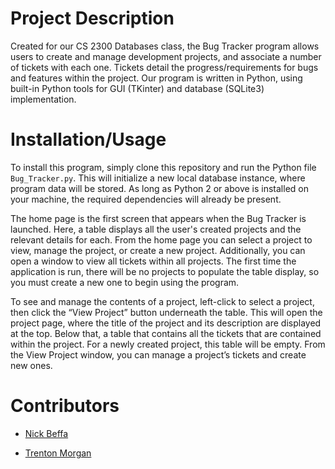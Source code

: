 # Project Description
Created for our CS 2300 Databases class, the Bug Tracker program allows users to create and manage development projects, and associate a number of tickets with each one. Tickets detail the progress/requirements for bugs and features within the project. Our program is written in Python, using built-in Python tools for GUI (TKinter) and database (SQLite3) implementation.

# Installation/Usage
To install this program, simply clone this repository and run the Python file `Bug_Tracker.py`. This will initialize a new local database instance, where program data will be stored. As long as Python 2 or above is installed on your machine, the required dependencies will already be present.

The home page is the first screen that appears when the Bug Tracker is launched. Here, a table displays all the user's created projects and the relevant details for each. From the home page you can select a project to view, manage the project, or create a new project. Additionally, you can open a window to view all tickets within all projects. The first time the application is run, there will be no projects to populate the table display, so you must create a new one to begin using the program.

To see and manage the contents of a project, left-click to select a project, then click the “View Project” button underneath the table. This will open the project page, where the title of the project and its description are displayed at the top. Below that, a table that contains all the tickets that are contained within the project. For a newly created project, this table will be empty. From the View Project window, you can manage a project’s tickets and create new ones.

# Contributors
* [Nick Beffa](https://github.com/nbeffa)

* [Trenton Morgan](https://github.com/tmorgan181)